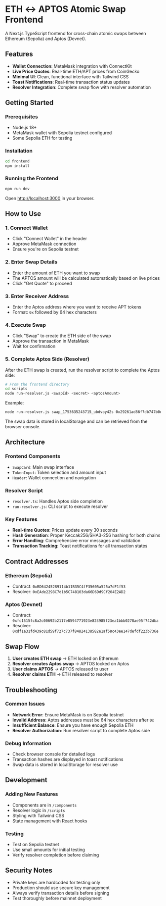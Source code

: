 # ETH ↔ APTOS Atomic Swap Frontend

A Next.js TypeScript frontend for cross-chain atomic swaps between Ethereum (Sepolia) and Aptos (Devnet).

## Features

- **Wallet Connection**: MetaMask integration with ConnectKit
- **Live Price Quotes**: Real-time ETH/APT prices from CoinGecko
- **Minimal UI**: Clean, functional interface with Tailwind CSS
- **Toast Notifications**: Real-time transaction status updates
- **Resolver Integration**: Complete swap flow with resolver automation

## Getting Started

### Prerequisites

- Node.js 18+
- MetaMask wallet with Sepolia testnet configured
- Some Sepolia ETH for testing

### Installation

```bash
cd frontend
npm install
```

### Running the Frontend

```bash
npm run dev
```

Open [http://localhost:3000](http://localhost:3000) in your browser.

## How to Use

### 1. Connect Wallet

- Click "Connect Wallet" in the header
- Approve MetaMask connection
- Ensure you're on Sepolia testnet

### 2. Enter Swap Details

- Enter the amount of ETH you want to swap
- The APTOS amount will be calculated automatically based on live prices
- Click "Get Quote" to proceed

### 3. Enter Receiver Address

- Enter the Aptos address where you want to receive APT tokens
- Format: `0x` followed by 64 hex characters

### 4. Execute Swap

- Click "Swap" to create the ETH side of the swap
- Approve the transaction in MetaMask
- Wait for confirmation

### 5. Complete Aptos Side (Resolver)

After the ETH swap is created, run the resolver script to complete the Aptos side:

```bash
# From the frontend directory
cd scripts
node run-resolver.js <swapId> <secret> <aptosAmount>
```

Example:

```bash
node run-resolver.js swap_1753635243715_ubdvoy42s 0x29261ad86f7db747b0e711a4af706ba86aa07a1b2ae0734fe880680843b1b59a 1579988
```

The swap data is stored in localStorage and can be retrieved from the browser console.

## Architecture

### Frontend Components

- `SwapCard`: Main swap interface
- `TokenInput`: Token selection and amount input
- `Header`: Wallet connection and navigation

### Resolver Script

- `resolver.ts`: Handles Aptos side completion
- `run-resolver.js`: CLI script to execute resolver

### Key Features

- **Real-time Quotes**: Prices update every 30 seconds
- **Hash Generation**: Proper Keccak256/SHA3-256 hashing for both chains
- **Error Handling**: Comprehensive error messages and validation
- **Transaction Tracking**: Toast notifications for all transaction states

## Contract Addresses

### Ethereum (Sepolia)

- Contract: `0xBD64245289114b11B35C4fF35605a525a7dF1f53`
- Resolver: `0xEAde2298C7d1b5C748103da66D6Dd9Cf204E2AD2`

### Aptos (Devnet)

- Contract: `0xfc1515fc8a2c00692b2117e8594771923e823985f23ea1bbb0278ae95f742dba`
- Resolver: `0xdf1a31fd439c81d59f727c737f84824138582e1af58c43ee147defdf223b736e`

## Swap Flow

1. **User creates ETH swap** → ETH locked on Ethereum
2. **Resolver creates Aptos swap** → APTOS locked on Aptos
3. **User claims APTOS** → APTOS released to user
4. **Resolver claims ETH** → ETH released to resolver

## Troubleshooting

### Common Issues

- **Network Error**: Ensure MetaMask is on Sepolia testnet
- **Invalid Address**: Aptos addresses must be 64 hex characters after `0x`
- **Insufficient Balance**: Ensure you have enough Sepolia ETH
- **Resolver Authorization**: Run resolver script to complete Aptos side

### Debug Information

- Check browser console for detailed logs
- Transaction hashes are displayed in toast notifications
- Swap data is stored in localStorage for resolver use

## Development

### Adding New Features

- Components are in `/components`
- Resolver logic in `/scripts`
- Styling with Tailwind CSS
- State management with React hooks

### Testing

- Test on Sepolia testnet
- Use small amounts for initial testing
- Verify resolver completion before claiming

## Security Notes

- Private keys are hardcoded for testing only
- Production should use secure key management
- Always verify transaction details before signing
- Test thoroughly before mainnet deployment
